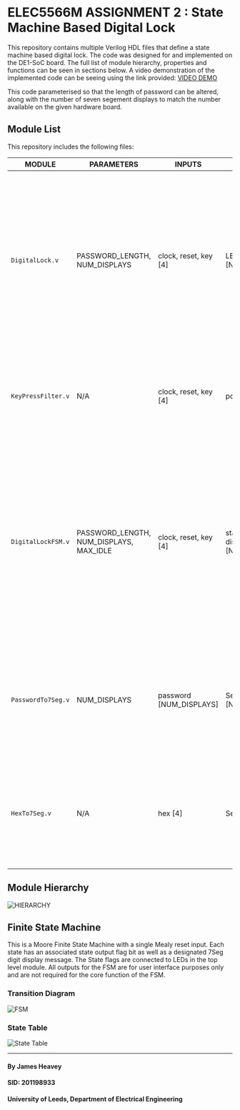 # ELEC5566M ASSIGNMENT 2 : State Machine Based Digital Lock 

This repository contains multiple Verilog HDL files that define a state machine based digital lock. The code was designed for and implemented on the DE1-SoC board. The full list of module hierarchy, properties and functions can be seen in sections below. A video demonstration of the implemented code can be seeing using the link provided:
[VIDEO DEMO](https://github.com/leeds-embedded-systems/ELEC5566M-Assignment2-jamesheavey/blob/6cca6de2a3854d2b45c6a78d0e5444cad8d6c4b4/DEMO%20&%20DIAGRAMS/Digital_Lock_demo.mp4)

This code parameterised so that the length of password can be altered, along with the number of seven segement displays to match the number available on the given hardware board.

## Module List
This repository includes the following files:

| MODULE | PARAMETERS | INPUTS | OUTPUTS | FUNCTION |
| ---  | --- | ---  | --- | --- |
| `DigitalLock.v`    | PASSWORD_LENGTH, NUM_DISPLAYS | clock, reset, key [4] | LEDs [6], 7Seg [NUM_DISPLAYS] | Toplevel module for digital lock system. takes a clock and reset signal as inputs aswell as a set of 4 keys. Instantiates relevant submodules and returns user interfacing outputs in the form of LEDs and seven segment displays (number of displays defined by `NUM_DISPLAYS` parameter). |
| `KeyPressFilter.v` | N/A | clock, reset, key [4] | posedge_key [4] | Module to detect the positive edge of any any button state change. This module prevents additional buttons from being pressed if another is already pressed. |
| `DigitalLockFSM.v` | PASSWORD_LENGTH, NUM_DISPLAYS, MAX_IDLE | clock, reset, key [4] | state_flags [4], display_digits [NUM_DISPLAYS] | Module to define the function of the lock FSM. Sequentially processes key input (processed by `KeyPressFilter.v`), updates internal state, outputs state flags and digits to display on the 7 segments for user interaction. Further explanation of this module can be observed in the 'Finite State Machine' section below. |
| `PasswordTo7Seg.v` |  NUM_DISPLAYS | password [NUM_DISPLAYS] | SevenSeg [NUM_DISPLAYS] | Module to instantiate and connect the correct number of Hex converter modules with the selected display digits of the password (recieved from `DigitalLockFSM.v` 'display_digits' output). |
| `HexTo7Seg.v`      | N/A | hex [4] | SevenSeg [7] | Module to convert a 4 bit hex value to desired 7 segment representation. Module edited so that standard conversion not exhibited to allow for advanced UI messages to be displayed.  |

## Module Hierarchy
![HIERARCHY](https://github.com/leeds-embedded-systems/ELEC5566M-Assignment2-jamesheavey/blob/6cca6de2a3854d2b45c6a78d0e5444cad8d6c4b4/DEMO%20&%20DIAGRAMS/Assignment2ModuleHierarchy.png)

## Finite State Machine
This is a Moore Finite State Machine with a single Mealy reset input. Each state has an associated state output flag bit as well as a designated 7Seg digit display message. The State flags are connected to LEDs in the top level module. All outputs for the FSM are for user interface purposes only and are not required for the core function of the FSM.

### Transition Diagram
![FSM](https://github.com/leeds-embedded-systems/ELEC5566M-Assignment2-jamesheavey/blob/f6622b21350074fc04de344a3500a411e6c64359/DEMO%20&%20DIAGRAMS/Assignment2StateMachine.png)

### State Table
![State Table](https://github.com/leeds-embedded-systems/ELEC5566M-Assignment2-jamesheavey/blob/a2e5bcf47cadbac6ad48bd6dcb6d61edc7a45dc1/DEMO%20&%20DIAGRAMS/StateTable.png)


---

#### By James Heavey

#### SID: 201198933

#### University of Leeds, Department of Electrical Engineering
